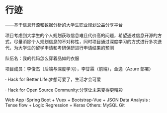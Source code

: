 # 行迹

——基于信息开源和数据分析的大学生职业规划公益分享平台

项目考虑到大学生的个人规划获取信息难且代价高的问题，希望通过信息开源的方式，尽量消除个人规划信息的不对称性，同时项目通过深度学习的方式进行多次迭代，为大学生的留学申请和考研保研进行申请结果的预测

队伍名：我的代码怎么穿着品如的衣服

项目成员：李俊杰（后端与深度学习），李甘霖（前端），金逸（Azure 部署）

· Hack for Better Life:梦想可爱了，生活才会可爱

· Hack for Open Source Community:分享让未来变得更精彩

Web App :Spring Boot + Vuex + Bootstrap-Vue + JSON
Data Analysis : Tense flow + Logic Regression + Keras
Others: MySQL Git
